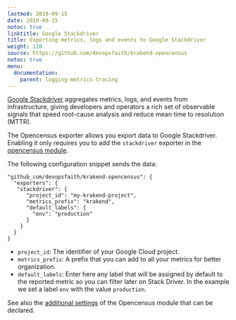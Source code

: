```yaml
---
lastmod: 2019-09-15
date: 2019-09-15
notoc: true
linktitle: Google Stackdriver
title: Exporting metrics, logs and events to Google Stackdriver
weight: 120
source: https://github.com/devopsfaith/krakend-opencensus
notoc: true
menu:
  documentation:
    parent: logging-metrics-tracing
---
```


[Google Stackdriver](https://cloud.google.com/stackdriver/) aggregates metrics, logs, and events from infrastructure, giving developers and operators a rich set of observable signals that speed root-cause analysis and reduce mean time to resolution (MTTR).

The Opencensus exporter allows you export data to Google Stackdriver. Enabling it only requires you to add the `stackdriver` exporter in the [opencensus module](/docs/logging-metrics-tracing/opencensus/).

The following configuration snippet sends the data:

    "github_com/devopsfaith/krakend-opencensus": {
      "exporters": {
       "stackdriver": {
          "project_id": "my-krakend-project",
          "metrics_prefix": "krakend",
          "default_labels": {
            "env": "production"
          }
        }
      }
    }

*   `project_id`: The identifier of your Google Cloud project.
*   `metrics_prefix`: A prefix that you can add to all your metrics for better organization.
*   `default_labels`: Enter here any label that will be assigned by default to the reported metric so you can filter later on Stack Driver. In the example we set a label `env` with the value `production`.

See also the [additional settings](/docs/logging-metrics-tracing/opencensus/) of the Opencensus module that can be declared.
